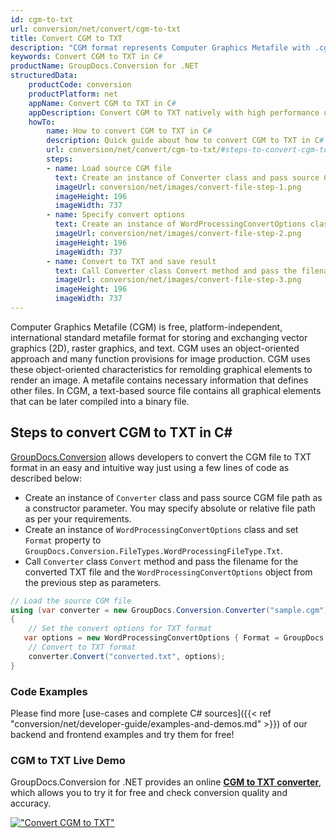 ```yaml
---
id: cgm-to-txt
url: conversion/net/convert/cgm-to-txt
title: Convert CGM to TXT
description: "CGM format represents Computer Graphics Metafile with .cgm extension. Learn how to convert CGM to TXT file programmatically in C# language using GroupDocs.Conversion for .NET library."
keywords: Convert CGM to TXT in C#
productName: GroupDocs.Conversion for .NET
structuredData:
    productCode: conversion
    productPlatform: net
    appName: Convert CGM to TXT in C#
    appDescription: Convert CGM to TXT natively with high performance using C# language and server side GroupDocs.Conversion for .NET APIs, without the use of any software like Microsoft or Open Office.
    howTo:
        name: How to convert CGM to TXT in C# 
        description: Quick guide about how to convert CGM to TXT in C# with high performance and accuracy.
        url: conversion/net/convert/cgm-to-txt/#steps-to-convert-cgm-to-txt-in-c
        steps:
        - name: Load source CGM file 
          text: Create an instance of Converter class and pass source CGM file path as a constructor parameter. You may specify absolute or relative file path as per your requirements. 
          imageUrl: conversion/net/images/convert-file-step-1.png
          imageHeight: 196
          imageWidth: 737
        - name: Specify convert options 
          text: Create an instance of WordProcessingConvertOptions class.
          imageUrl: conversion/net/images/convert-file-step-2.png
          imageHeight: 196
          imageWidth: 737
        - name: Convert to TXT and save result 
          text: Call Converter class Convert method and pass the filename for the converted HTML file and the WordProcessingConvertOptions object from the previous step as parameters.
          imageUrl: conversion/net/images/convert-file-step-3.png
          imageHeight: 196
          imageWidth: 737
---
```


Computer Graphics Metafile (CGM) is free, platform-independent, international standard metafile format for storing and exchanging vector graphics (2D), raster graphics, and text. CGM uses an object-oriented approach and many function provisions for image production. CGM uses these object-oriented characteristics for remolding graphical elements to render an image. A metafile contains necessary information that defines other files. In CGM, a text-based source file contains all graphical elements that can be later compiled into a binary file.

## Steps to convert CGM to TXT in C#

[GroupDocs.Conversion](https://products.groupdocs.com/conversion/net) allows developers to convert the CGM file to TXT format in an easy and intuitive way just using a few lines of code as described below:

* Create an instance of `Converter` class and pass source CGM file path as a constructor parameter. You may specify absolute or relative file path as per your requirements. 
* Create an instance of `WordProcessingConvertOptions` class and set `Format` property to `GroupDocs.Conversion.FileTypes.WordProcessingFileType.Txt`.
* Call `Converter` class `Convert` method and pass the filename for the converted TXT file and the `WordProcessingConvertOptions` object from the previous step as parameters.

```csharp
// Load the source CGM file
using (var converter = new GroupDocs.Conversion.Converter("sample.cgm"))
{
    // Set the convert options for TXT format
   var options = new WordProcessingConvertOptions { Format = GroupDocs.Conversion.FileTypes.WordProcessingFileType.Txt };
    // Convert to TXT format
    converter.Convert("converted.txt", options);
}
```

### Code Examples

Please find more [use-cases and complete C# sources]({{< ref "conversion/net/developer-guide/examples-and-demos.md" >}}) of our backend and frontend examples and try them for free!

### CGM to TXT Live Demo

GroupDocs.Conversion for .NET provides an online [**CGM to TXT converter**](https://products.groupdocs.app/conversion/cgm-to-txt), which allows you to try it for free and check conversion quality and accuracy.

[!["Convert CGM to TXT"](conversion/net/images/convert-to-txt/convert-cgm-to-txt.png)](https://products.groupdocs.app/conversion/cgm-to-txt)